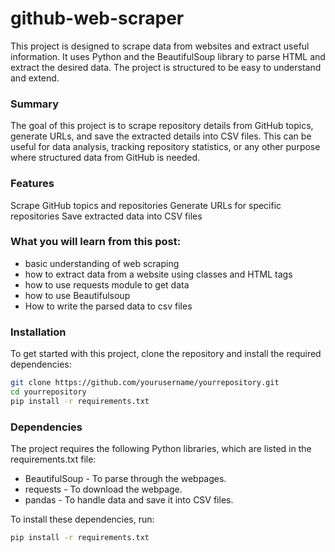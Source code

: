 # github-web-scraper
This project is designed to scrape data from websites and extract useful information. It uses Python and the BeautifulSoup library to parse HTML and extract the desired data. The project is structured to be easy to understand and extend.

### Summary
The goal of this project is to scrape repository details from GitHub topics, generate URLs, and save the extracted details into CSV files. This can be useful for data analysis, tracking repository statistics, or any other purpose where structured data from GitHub is needed.

### Features
Scrape GitHub topics and repositories
Generate URLs for specific repositories
Save extracted data into CSV files

### What you will learn from this post:

- basic understanding of web scraping
- how to extract data from a website using classes and HTML tags
- how to use requests module to get data
- how to use Beautifulsoup
- How to write the parsed data to csv files

### Installation
To get started with this project, clone the repository and install the required dependencies:

```bash
git clone https://github.com/yourusername/yourrepository.git
cd yourrepository
pip install -r requirements.txt
```


### Dependencies
The project requires the following Python libraries, which are listed in the requirements.txt file:

- BeautifulSoup - To parse through the webpages.
- requests - To download the webpage.
- pandas - To handle data and save it into CSV files.

  
To install these dependencies, run:
``` bash
pip install -r requirements.txt
```
